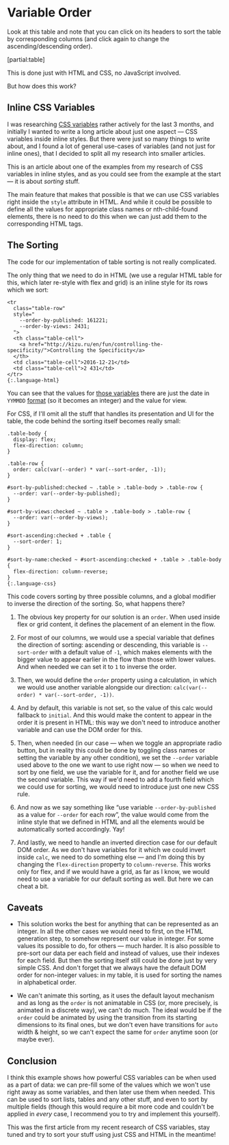 # Variable Order

Look at this table and note that you can click on its headers to sort the table by corresponding columns (and click again to change the ascending/descending order).

[partial:table]

This is done just with HTML and CSS, no JavaScript involved.

But how does this work?

## Inline CSS Variables

I was researching [CSS variables](*learn-more "If you'd want to learn more about CSS variables in general, I highly recommend you to watch [Lea Verou's talk about them](https://www.youtube.com/watch?v=UQRSaG1hQ20), she articulates really nicely a lot of nuances of their usage.") rather actively for the last 3 months, and initially I wanted to write a long article about just one aspect — CSS variables inside inline styles. But there were just so many things to write about, and I found a lot of general use-cases of variables (and not just for  inline ones), that I decided to split all my research into smaller articles.

This is an article about one of the examples from my research of CSS variables in inline styles, and as you could see from the example at the start — it is about _sorting_ stuff.

The main feature that makes that possible is that we can use CSS variables right inside the `style` attribute in HTML. And while it could be possible to define all the values for appropriate class names or nth-child-found elements, there is no need to do this when we can just add them to the corresponding HTML tags.

## The Sorting

The code for our implementation of table sorting is not really complicated.

The only thing that we need to do in HTML (we use a regular HTML table for this, which later re-style with flex and grid) is an inline style for its rows which we sort:

    <tr
      class="table-row"
      style="
        --order-by-published: 161221;
        --order-by-views: 2431;
      ">
      <th class="table-cell">
        <a href="http://kizu.ru/en/fun/controlling-the-specificity/">Controlling the Specificity</a>
      </th>
      <td class="table-cell">2016-12-21</td>
      <td class="table-cell">2 431</td>
    </tr>
    {:.language-html}

You can see that the values for [those variables](*noname "You can notice that we don't have a variable to sort by name — we rely on DOM order for this.") there are just the date in `YYMMDD` [format](*edgebug "Not with YYYY, as in that case Edge would have a bug there, so it seems that we shouldn't use numbers that big for `order`.") (so it becomes an integer) and the value for view.

For CSS, if I'll omit all the stuff that handles its presentation and UI for the table, the code behind the sorting itself becomes really small:

    .table-body {
      display: flex;
      flex-direction: column;
    }

    .table-row {
      order: calc(var(--order) * var(--sort-order, -1));
    }

    #sort-by-published:checked ~ .table > .table-body > .table-row {
      --order: var(--order-by-published);
    }

    #sort-by-views:checked ~ .table > .table-body > .table-row {
      --order: var(--order-by-views);
    }

    #sort-ascending:checked + .table {
      --sort-order: 1;
    }

    #sort-by-name:checked ~ #sort-ascending:checked + .table > .table-body {
      flex-direction: column-reverse;
    }
    {:.language-css}

This code covers sorting by three possible columns, and a global modifier to inverse the direction of the sorting. So, what happens there? 

1. The obvious key property for our solution is an `order`. When used inside flex or grid content, it defines the placement of an element in the flow.

2. For most of our columns, we would use a special variable that defines the direction of sorting: ascending or descending, this variable is `--sort-order` with a default value of `-1`, which makes elements with the bigger value to appear earlier in the flow than those with lower values. And when needed we can set it to `1` to inverse the order.

3. Then, we would define the `order` property using a calculation, in which we would use another variable alongside our direction: `calc(var(--order) * var(--sort-order, -1))`.

4. And by default, this variable is not set, so the value of this calc would fallback to `initial`. And this would make the content to appear in the order it is present in HTML: this way we don't need to introduce another variable and can use the DOM order for this.

5. Then, when needed (in our case — when we toggle an appropriate radio button, but in reality this could be done by toggling class names or setting the variable by any other condition), we set the `--order` variable used above to the one we want to use right now — so when we need to sort by one field, we use the variable for it, and for another field we use the second variable. This way if we'd need to add a fourth field which we could use for sorting, we would need to introduce just one new CSS rule.

6. And now as we say something like “use variable `--order-by-published` as a value for `--order` for each row”, the value would come from the inline style that we defined in HTML and all the elements would be automatically sorted accordingly. Yay!

7. And lastly, we need to handle an inverted direction case for our default DOM order. As we don't have variables for it which we could invert inside `calc`, we need to do something else — and I'm doing this by changing the `flex-direction` property to `column-reverse`. This works only for flex, and if we would have a grid, as far as I know, we would need to use a variable for our default sorting as well. But here we can cheat a bit.

## Caveats

- This solution works the best for anything that can be represented as an integer. In all the other cases we would need to first, on the HTML generation step, to somehow represent our value in integer. For some values its possible to do, for others — much harder. It is also possible to pre-sort our data per each field and instead of values, use their indexes for each field. But then the sorting itself still could be done just by very simple CSS. And don't forget that we always have the default DOM order for non-integer values: in my table, it is used for sorting the names in alphabetical order.

- We can't animate this sorting, as it uses the default layout mechanism and as long as the `order` is not animatable in CSS (or, more precisely, is animated in a discrete way), we can't do much. The ideal would be if the `order` could be animated by using the transition from its starting dimensions to its final ones, but we don't even have transitions for `auto` width & height, so we can't expect the same for `order` anytime soon (or maybe ever).

## Conclusion

I think this example shows how powerful CSS variables can be when used as a part of data: we can pre-fill some of the values which we won't use right away as some variables, and then later use them when needed. This can be used to sort lists, tables and any other stuff, and even to sort by multiple fields (though this would require a bit more code and couldn't be applied in _every_ case, I recommend you to try and implement this yourself).

This was the first article from my recent research of CSS variables, stay tuned and try to sort your stuff using just CSS and HTML in the meantime!
